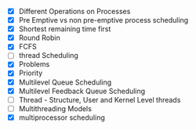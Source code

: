 - [x] Different Operations on Processes
- [x] Pre Emptive vs non pre-emptive process scheduling
- [x] Shortest remaining time first
- [x] Round Robin
- [x] FCFS 
- [ ] thread Scheduling
- [x] Problems
- [x] Priority
- [x] Multilevel Queue Scheduling
- [x] Multilevel Feedback Queue Scheduling
- [ ] Thread - Structure, User and Kernel Level threads
- [ ] Multithreading Models
- [x] multiprocessor scheduling